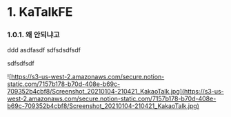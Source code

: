 # 1. KaTalkFE

### 1.0.1. 왜 안되냐고
ddd
asdfasdf
sdfsdsdfsdf

sdfsdfsdf

![https://s3-us-west-2.amazonaws.com/secure.notion-static.com/7157b178-b70d-408e-b69c-709352b4cbf8/Screenshot_20210104-210421_KakaoTalk.jpg](https://s3-us-west-2.amazonaws.com/secure.notion-static.com/7157b178-b70d-408e-b69c-709352b4cbf8/Screenshot_20210104-210421_KakaoTalk.jpg)